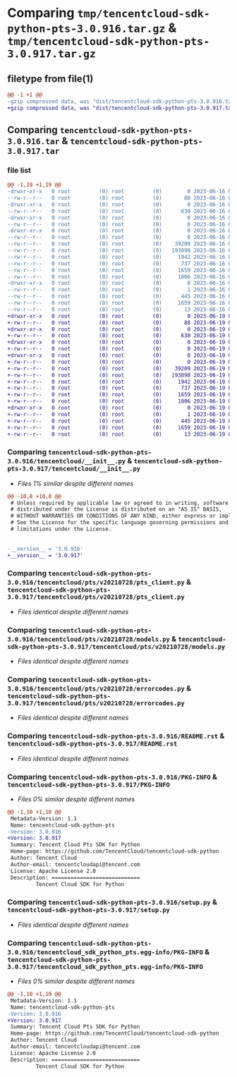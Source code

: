 # Comparing `tmp/tencentcloud-sdk-python-pts-3.0.916.tar.gz` & `tmp/tencentcloud-sdk-python-pts-3.0.917.tar.gz`

## filetype from file(1)

```diff
@@ -1 +1 @@
-gzip compressed data, was "dist/tencentcloud-sdk-python-pts-3.0.916.tar", last modified: Fri Jun 16 00:39:12 2023, max compression
+gzip compressed data, was "dist/tencentcloud-sdk-python-pts-3.0.917.tar", last modified: Mon Jun 19 00:30:52 2023, max compression
```

## Comparing `tencentcloud-sdk-python-pts-3.0.916.tar` & `tencentcloud-sdk-python-pts-3.0.917.tar`

### file list

```diff
@@ -1,19 +1,19 @@
-drwxr-xr-x   0 root         (0) root         (0)        0 2023-06-16 00:39:12.000000 tencentcloud-sdk-python-pts-3.0.916/
--rw-r--r--   0 root         (0) root         (0)       88 2023-06-16 00:39:12.000000 tencentcloud-sdk-python-pts-3.0.916/setup.cfg
-drwxr-xr-x   0 root         (0) root         (0)        0 2023-06-16 00:39:12.000000 tencentcloud-sdk-python-pts-3.0.916/tencentcloud/
--rw-r--r--   0 root         (0) root         (0)      630 2023-06-16 00:39:11.000000 tencentcloud-sdk-python-pts-3.0.916/tencentcloud/__init__.py
-drwxr-xr-x   0 root         (0) root         (0)        0 2023-06-16 00:39:12.000000 tencentcloud-sdk-python-pts-3.0.916/tencentcloud/pts/
--rw-r--r--   0 root         (0) root         (0)        0 2023-06-16 00:39:11.000000 tencentcloud-sdk-python-pts-3.0.916/tencentcloud/pts/__init__.py
-drwxr-xr-x   0 root         (0) root         (0)        0 2023-06-16 00:39:12.000000 tencentcloud-sdk-python-pts-3.0.916/tencentcloud/pts/v20210728/
--rw-r--r--   0 root         (0) root         (0)        0 2023-06-16 00:39:11.000000 tencentcloud-sdk-python-pts-3.0.916/tencentcloud/pts/v20210728/__init__.py
--rw-r--r--   0 root         (0) root         (0)    39209 2023-06-16 00:39:11.000000 tencentcloud-sdk-python-pts-3.0.916/tencentcloud/pts/v20210728/pts_client.py
--rw-r--r--   0 root         (0) root         (0)   193898 2023-06-16 00:39:11.000000 tencentcloud-sdk-python-pts-3.0.916/tencentcloud/pts/v20210728/models.py
--rw-r--r--   0 root         (0) root         (0)     1942 2023-06-16 00:39:11.000000 tencentcloud-sdk-python-pts-3.0.916/tencentcloud/pts/v20210728/errorcodes.py
--rw-r--r--   0 root         (0) root         (0)      737 2023-06-16 00:39:11.000000 tencentcloud-sdk-python-pts-3.0.916/README.rst
--rw-r--r--   0 root         (0) root         (0)     1659 2023-06-16 00:39:12.000000 tencentcloud-sdk-python-pts-3.0.916/PKG-INFO
--rw-r--r--   0 root         (0) root         (0)     1006 2023-06-16 00:39:11.000000 tencentcloud-sdk-python-pts-3.0.916/setup.py
-drwxr-xr-x   0 root         (0) root         (0)        0 2023-06-16 00:39:12.000000 tencentcloud-sdk-python-pts-3.0.916/tencentcloud_sdk_python_pts.egg-info/
--rw-r--r--   0 root         (0) root         (0)        1 2023-06-16 00:39:12.000000 tencentcloud-sdk-python-pts-3.0.916/tencentcloud_sdk_python_pts.egg-info/dependency_links.txt
--rw-r--r--   0 root         (0) root         (0)      445 2023-06-16 00:39:12.000000 tencentcloud-sdk-python-pts-3.0.916/tencentcloud_sdk_python_pts.egg-info/SOURCES.txt
--rw-r--r--   0 root         (0) root         (0)     1659 2023-06-16 00:39:12.000000 tencentcloud-sdk-python-pts-3.0.916/tencentcloud_sdk_python_pts.egg-info/PKG-INFO
--rw-r--r--   0 root         (0) root         (0)       13 2023-06-16 00:39:12.000000 tencentcloud-sdk-python-pts-3.0.916/tencentcloud_sdk_python_pts.egg-info/top_level.txt
+drwxr-xr-x   0 root         (0) root         (0)        0 2023-06-19 00:30:52.000000 tencentcloud-sdk-python-pts-3.0.917/
+-rw-r--r--   0 root         (0) root         (0)       88 2023-06-19 00:30:52.000000 tencentcloud-sdk-python-pts-3.0.917/setup.cfg
+drwxr-xr-x   0 root         (0) root         (0)        0 2023-06-19 00:30:52.000000 tencentcloud-sdk-python-pts-3.0.917/tencentcloud/
+-rw-r--r--   0 root         (0) root         (0)      630 2023-06-19 00:30:52.000000 tencentcloud-sdk-python-pts-3.0.917/tencentcloud/__init__.py
+drwxr-xr-x   0 root         (0) root         (0)        0 2023-06-19 00:30:52.000000 tencentcloud-sdk-python-pts-3.0.917/tencentcloud/pts/
+-rw-r--r--   0 root         (0) root         (0)        0 2023-06-19 00:30:52.000000 tencentcloud-sdk-python-pts-3.0.917/tencentcloud/pts/__init__.py
+drwxr-xr-x   0 root         (0) root         (0)        0 2023-06-19 00:30:52.000000 tencentcloud-sdk-python-pts-3.0.917/tencentcloud/pts/v20210728/
+-rw-r--r--   0 root         (0) root         (0)        0 2023-06-19 00:30:52.000000 tencentcloud-sdk-python-pts-3.0.917/tencentcloud/pts/v20210728/__init__.py
+-rw-r--r--   0 root         (0) root         (0)    39209 2023-06-19 00:30:52.000000 tencentcloud-sdk-python-pts-3.0.917/tencentcloud/pts/v20210728/pts_client.py
+-rw-r--r--   0 root         (0) root         (0)   193898 2023-06-19 00:30:52.000000 tencentcloud-sdk-python-pts-3.0.917/tencentcloud/pts/v20210728/models.py
+-rw-r--r--   0 root         (0) root         (0)     1942 2023-06-19 00:30:52.000000 tencentcloud-sdk-python-pts-3.0.917/tencentcloud/pts/v20210728/errorcodes.py
+-rw-r--r--   0 root         (0) root         (0)      737 2023-06-19 00:30:52.000000 tencentcloud-sdk-python-pts-3.0.917/README.rst
+-rw-r--r--   0 root         (0) root         (0)     1659 2023-06-19 00:30:52.000000 tencentcloud-sdk-python-pts-3.0.917/PKG-INFO
+-rw-r--r--   0 root         (0) root         (0)     1006 2023-06-19 00:30:52.000000 tencentcloud-sdk-python-pts-3.0.917/setup.py
+drwxr-xr-x   0 root         (0) root         (0)        0 2023-06-19 00:30:52.000000 tencentcloud-sdk-python-pts-3.0.917/tencentcloud_sdk_python_pts.egg-info/
+-rw-r--r--   0 root         (0) root         (0)        1 2023-06-19 00:30:52.000000 tencentcloud-sdk-python-pts-3.0.917/tencentcloud_sdk_python_pts.egg-info/dependency_links.txt
+-rw-r--r--   0 root         (0) root         (0)      445 2023-06-19 00:30:52.000000 tencentcloud-sdk-python-pts-3.0.917/tencentcloud_sdk_python_pts.egg-info/SOURCES.txt
+-rw-r--r--   0 root         (0) root         (0)     1659 2023-06-19 00:30:52.000000 tencentcloud-sdk-python-pts-3.0.917/tencentcloud_sdk_python_pts.egg-info/PKG-INFO
+-rw-r--r--   0 root         (0) root         (0)       13 2023-06-19 00:30:52.000000 tencentcloud-sdk-python-pts-3.0.917/tencentcloud_sdk_python_pts.egg-info/top_level.txt
```

### Comparing `tencentcloud-sdk-python-pts-3.0.916/tencentcloud/__init__.py` & `tencentcloud-sdk-python-pts-3.0.917/tencentcloud/__init__.py`

 * *Files 1% similar despite different names*

```diff
@@ -10,8 +10,8 @@
 # Unless required by applicable law or agreed to in writing, software
 # distributed under the License is distributed on an "AS IS" BASIS,
 # WITHOUT WARRANTIES OR CONDITIONS OF ANY KIND, either express or implied.
 # See the License for the specific language governing permissions and
 # limitations under the License.
 
 
-__version__ = '3.0.916'
+__version__ = '3.0.917'
```

### Comparing `tencentcloud-sdk-python-pts-3.0.916/tencentcloud/pts/v20210728/pts_client.py` & `tencentcloud-sdk-python-pts-3.0.917/tencentcloud/pts/v20210728/pts_client.py`

 * *Files identical despite different names*

### Comparing `tencentcloud-sdk-python-pts-3.0.916/tencentcloud/pts/v20210728/models.py` & `tencentcloud-sdk-python-pts-3.0.917/tencentcloud/pts/v20210728/models.py`

 * *Files identical despite different names*

### Comparing `tencentcloud-sdk-python-pts-3.0.916/tencentcloud/pts/v20210728/errorcodes.py` & `tencentcloud-sdk-python-pts-3.0.917/tencentcloud/pts/v20210728/errorcodes.py`

 * *Files identical despite different names*

### Comparing `tencentcloud-sdk-python-pts-3.0.916/README.rst` & `tencentcloud-sdk-python-pts-3.0.917/README.rst`

 * *Files identical despite different names*

### Comparing `tencentcloud-sdk-python-pts-3.0.916/PKG-INFO` & `tencentcloud-sdk-python-pts-3.0.917/PKG-INFO`

 * *Files 0% similar despite different names*

```diff
@@ -1,10 +1,10 @@
 Metadata-Version: 1.1
 Name: tencentcloud-sdk-python-pts
-Version: 3.0.916
+Version: 3.0.917
 Summary: Tencent Cloud Pts SDK for Python
 Home-page: https://github.com/TencentCloud/tencentcloud-sdk-python
 Author: Tencent Cloud
 Author-email: tencentcloudapi@tencent.com
 License: Apache License 2.0
 Description: ============================
         Tencent Cloud SDK for Python
```

### Comparing `tencentcloud-sdk-python-pts-3.0.916/setup.py` & `tencentcloud-sdk-python-pts-3.0.917/setup.py`

 * *Files identical despite different names*

### Comparing `tencentcloud-sdk-python-pts-3.0.916/tencentcloud_sdk_python_pts.egg-info/PKG-INFO` & `tencentcloud-sdk-python-pts-3.0.917/tencentcloud_sdk_python_pts.egg-info/PKG-INFO`

 * *Files 0% similar despite different names*

```diff
@@ -1,10 +1,10 @@
 Metadata-Version: 1.1
 Name: tencentcloud-sdk-python-pts
-Version: 3.0.916
+Version: 3.0.917
 Summary: Tencent Cloud Pts SDK for Python
 Home-page: https://github.com/TencentCloud/tencentcloud-sdk-python
 Author: Tencent Cloud
 Author-email: tencentcloudapi@tencent.com
 License: Apache License 2.0
 Description: ============================
         Tencent Cloud SDK for Python
```

